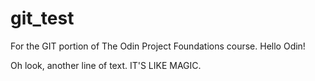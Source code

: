 # git_test
For the GIT portion of The Odin Project Foundations course.
Hello Odin!

Oh look, another line of text. IT'S LIKE MAGIC.